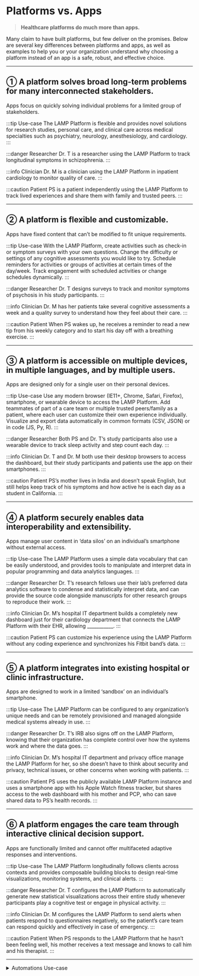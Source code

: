# Platforms vs. Apps

> **Healthcare platforms do much more than apps.**

Many claim to have built platforms, but few deliver on the promises. Below are several key differences between platforms and apps, as well as examples to help you or your organization understand why choosing a platform instead of an app is a safe, robust, and effective choice.

---

## ① A platform solves broad long-term  problems for many interconnected stakeholders.

Apps focus on quickly solving individual problems for a limited group of stakeholders.

:::tip Use-case
The LAMP Platform is flexible and provides novel solutions for research studies, personal care, and clinical care across medical specialties such as psychiatry, neurology, anesthesiology, and cardiology.
:::

:::danger Researcher
Dr. T is a researcher using the LAMP Platform to track longitudinal symptoms in schizophrenia.
:::

:::info Clinician
Dr. M is a clinician using the LAMP Platform in inpatient cardiology to monitor quality of care.
:::

:::caution Patient
PS is a patient independently using the LAMP Platform to track lived experiences and share them with family and trusted peers.
:::

---

## ② A platform is flexible and customizable.

Apps have fixed content that can’t be modified to fit unique requirements.

:::tip Use-case
With the LAMP Platform, create activities such as check-in or symptom surveys with your own questions. Change the difficulty or settings of any cognitive assessments you would like to try. Schedule reminders for activities or groups of activities at certain times of the day/week. Track engagement with scheduled activities or change schedules dynamically.
:::

:::danger Researcher
Dr. T designs surveys to track and monitor symptoms of psychosis in his study participants.
:::

:::info Clinician
Dr. M has her patients take several cognitive assessments a week and a quality survey to understand how they feel about their care. 
:::

:::caution Patient
When PS wakes up, he receives a reminder to read a new tip from his weekly category and to start his day off with a breathing exercise. 
:::

---

## ③ A platform is accessible on multiple devices, in multiple languages, and by multiple users.

Apps are designed only for a single user on their personal devices. 

:::tip Use-case
Use any modern browser (IE11+, Chrome, Safari, Firefox), smartphone, or wearable device to access the LAMP Platform. Add teammates of part of a care team or multiple trusted peers/family as a patient, where each user can customize their own experience individually. Visualize and export data automatically in common formats (CSV, JSON) or in code (JS, Py, R).
:::

:::danger Researcher
Both PS and Dr. T’s study participants also use a wearable device to track sleep activity and step count each day.
:::

:::info Clinician
Dr. T and Dr. M both use their desktop browsers to access the dashboard, but their study participants and patients use the app on their smartphones.
:::

:::caution Patient
PS’s mother lives in India and doesn’t speak English, but still helps keep track of his symptoms and how active he is each day as a student in California.
:::

---

## ④ A platform securely enables data interoperability and extensibility.

Apps manage user content in ‘data silos’ on an individual’s smartphone without external access.

:::tip Use-case
The LAMP Platform uses a simple data vocabulary that can be easily understood, and provides tools to manipulate and interpret data in popular programming and data analytics languages.
:::

:::danger Researcher
Dr. T’s research fellows use their lab’s preferred data analytics software to condense and statistically interpret data, and can provide the source code alongside manuscripts for other research groups to reproduce their work.
:::

:::info Clinician
Dr. M’s hospital IT department builds a completely new dashboard just for their cardiology department that connects the LAMP Platform with their EHR, allowing ___________.
:::

:::caution Patient
PS can customize his experience using the LAMP Platform without any coding experience and synchronizes his Fitbit band’s data. 
:::

---

## ⑤ A platform integrates into existing hospital or clinic infrastructure.

Apps are designed to work in a limited ‘sandbox’ on an individual’s smartphone.

:::tip Use-case
The LAMP Platform can be configured to any organization’s unique needs and can be remotely provisioned and managed alongside medical systems already in use.
:::

:::danger Researcher
Dr. T’s IRB also signs off on the LAMP Platform, knowing that their organization has complete control over how the systems work and where the data goes.
:::

:::info Clinician
Dr. M’s hospital IT department and privacy office manage the LAMP Platform for her, so she doesn’t have to think about security and privacy, technical issues, or other concerns when working with patients.
:::

:::caution Patient
PS uses the publicly available LAMP Platform instance and uses a smartphone app with his Apple Watch fitness tracker, but shares access to the web dashboard with his mother and PCP, who can save shared data to PS’s health records.
:::

---

## ⑥ A platform engages the care team through interactive clinical decision support.

Apps are functionally limited and cannot offer multifaceted adaptive responses and interventions.

:::tip Use-case
The LAMP Platform longitudinally follows clients across contexts and provides composable building blocks to design real-time visualizations, monitoring systems, and clinical alerts.
:::

:::danger Researcher
Dr. T configures the LAMP Platform to automatically generate new statistical visualizations across their entire study whenever participants play a cognitive test or engage in physical activity.
:::

:::info Clinician
Dr. M configures the LAMP Platform to send alerts when patients respond to questionnaires negatively, so the patient’s care team can respond quickly and effectively in case of emergency. 
:::

:::caution Patient
When PS responds to the LAMP Platform that he hasn’t been feeling well, his mother receives a text message and knows to call him and his therapist.
:::

---

<details><summary>Automations Use-case</summary>

> Using the Automations framework in the LAMP Platform is like the difference between running an entire chemistry lab to individually process your patient blood tests versus having an in-house medical diagnostics facility that simply provides profile reports for every processed blood sample.

It’s the integrated digital ‘medical diagnostics facility’ for the terabytes of data that you quickly capture using the LAMP Platform — and you can quickly get started with any of our pre-built templates, or customize every aspect of the processing pipeline for your unique needs.

</details>
